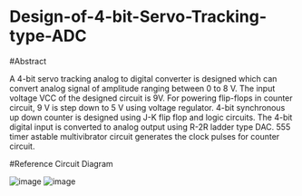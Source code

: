 # Design-of-4-bit-Servo-Tracking-type-ADC

#Abstract

A 4-bit servo tracking analog to digital converter is designed which can convert analog signal of amplitude ranging between 0 to 8 V. The input voltage VCC of the designed circuit is 9V. For powering flip-flops in counter circuit, 9 V is step down to 5 V using voltage regulator. 4-bit synchronous up down counter is designed using J-K flip flop and logic circuits. The 4-bit digital input is converted to analog output using R-2R ladder type DAC. 555 timer astable multivibrator circuit generates the clock pulses for counter circuit.

#Reference Circuit Diagram

![image](https://user-images.githubusercontent.com/111654188/194091491-e2120bf8-abbf-48e7-9eab-7db39a4eb186.png)
![image](https://user-images.githubusercontent.com/111654188/194091590-6aa15d46-c45e-4b4d-8123-7f0b0de1ddc9.png)
